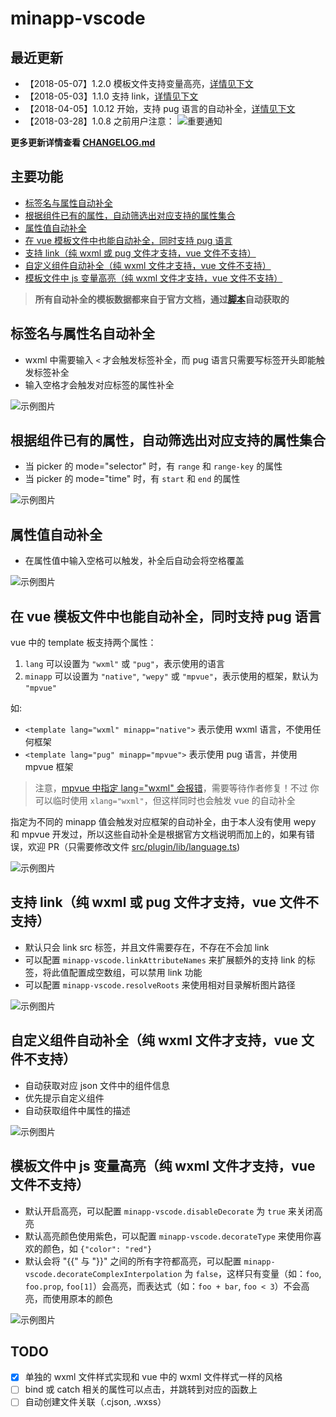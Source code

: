 # minapp-vscode

## 最近更新

* 【2018-05-07】1.2.0 模板文件支持变量高亮，[详情见下文](#highlight)
* 【2018-05-03】1.1.0 支持 link，[详情见下文](#link)
* 【2018-04-05】1.0.12 开始，支持 pug 语言的自动补全，[详情见下文](#vue)
* 【2018-03-28】1.0.8 之前用户注意：
  ![重要通知](https://n1image.hjfile.cn/res7/2018/03/23/0520246bc52ca0b726a3ca4097104ba0.png)

<!-- <div style="color:red; font-size: 1.6em;">重要通知：由于旧版本不小心被我删除了，所以请 1.0.7 版本之前的用户删除旧版本再重新安装新版本；否则可能会无法成功安装新版本，并且也得不到新版本的推送！</div> -->

**更多更新详情查看 [CHANGELOG.md](./CHANGELOG.md)**

## 主要功能

* [标签名与属性自动补全](#tag-and-attr)
* [根据组件已有的属性，自动筛选出对应支持的属性集合](#smart-attr)
* [属性值自动补全](#attr-value)
* [在 vue 模板文件中也能自动补全，同时支持 pug 语言](#vue)
* [支持 link（纯 wxml 或 pug 文件才支持，vue 文件不支持）](#link)
* [自定义组件自动补全（纯 wxml 文件才支持，vue 文件不支持）](#custom-component)
* [模板文件中 js 变量高亮（纯 wxml 文件才支持，vue 文件不支持）](#highlight)

> **所有自动补全的模板数据都来自于官方文档，通过[脚本](https://github.com/qiu8310/minapp/tree/master/packages/minapp-generator)自动获取的**

<a id="tag-and-attr"></a>

## 标签名与属性名自动补全

* wxml 中需要输入 `<` 才会触发标签补全，而 pug 语言只需要写标签开头即能触发标签补全
* 输入空格才会触发对应标签的属性补全

![示例图片](https://n1image.hjfile.cn/res7/2018/03/01/13631761451ae134c6eb3ea2ed1a6a12.gif)

<a id="smart-attr"></a>

## 根据组件已有的属性，自动筛选出对应支持的属性集合

- 当 picker 的 mode="selector" 时，有 `range` 和 `range-key` 的属性
- 当 picker 的 mode="time" 时，有 `start` 和 `end` 的属性

![示例图片](https://n1image.hjfile.cn/res7/2018/03/09/5c5704b51a37df84b5c6663d29a545f6.gif)


<a id="attr-value"></a>

## 属性值自动补全

- 在属性值中输入空格可以触发，补全后自动会将空格覆盖

![示例图片](https://n1image.hjfile.cn/res7/2018/03/10/aaba780a36f1de1b87687295bc6fc922.gif)


<a id="vue"></a>

## 在 vue 模板文件中也能自动补全，同时支持 pug 语言

vue 中的 template 板支持两个属性：

1. `lang` 可以设置为 `"wxml"` 或 `"pug"`，表示使用的语言
2. `minapp` 可以设置为 `"native"`, `"wepy"` 或 `"mpvue"`，表示使用的框架，默认为 `"mpvue"`

如:

* `<template lang="wxml" minapp="native">`   表示使用 wxml 语言，不使用任何框架
* `<template lang="pug" minapp="mpvue">`     表示使用 pug 语言，并使用 mpvue 框架

> 注意，[mpvue 中指定 lang="wxml" 会报错](https://github.com/Meituan-Dianping/mpvue/issues/208)，需要等待作者修复！不过
> 你可以临时使用 `xlang="wxml"`，但这样同时也会触发 vue 的自动补全

指定为不同的 minapp 值会触发对应框架的自动补全，由于本人没有使用 wepy 和 mpvue 开发过，所以这些自动补全是根据官方文档说明而加上的，如果有错误，欢迎 PR（只需要修改文件 [src/plugin/lib/language.ts](https://github.com/qiu8310/minapp/blob/master/packages/minapp-vscode/src/plugin/lib/language.ts))

![示例图片](https://n1image.hjfile.cn/res7/2018/04/09/0b4573624091b04566232c38df08e323.gif)



<a id="link"></a>

## 支持 link（纯 wxml 或 pug 文件才支持，vue 文件不支持）

- 默认只会 link src 标签，并且文件需要存在，不存在不会加 link
- 可以配置 `minapp-vscode.linkAttributeNames` 来扩展额外的支持 link 的标签，将此值配置成空数组，可以禁用 link 功能
- 可以配置 `minapp-vscode.resolveRoots` 来使用相对目录解析图片路径


![示例图片](https://n1image.hjfile.cn/res7/2018/04/27/dd7f301dc1e1593209d7f7ac169fd047.gif)


<a id="custom-component"></a>

## 自定义组件自动补全（纯 wxml 文件才支持，vue 文件不支持）

- 自动获取对应 json 文件中的组件信息
- 优先提示自定义组件
- 自动获取组件中属性的描述

![示例图片](https://n1image.hjfile.cn/res7/2018/03/09/fce0b3e9496cae95c1c81523725a1fef.gif)


<a id="highlight"></a>

## 模板文件中 js 变量高亮（纯 wxml 文件才支持，vue 文件不支持）

- 默认开启高亮，可以配置 `minapp-vscode.disableDecorate` 为 `true` 来关闭高亮
- 默认高亮颜色使用紫色，可以配置 `minapp-vscode.decorateType` 来使用你喜欢的颜色，如 `{"color": "red"}`
- 默认会将 "{{" 与 "}}" 之间的所有字符都高亮，可以配置 `minapp-vscode.decorateComplexInterpolation` 为 `false`，这样只有变量（如：`foo`, `foo.prop`, `foo[1]`）会高亮，而表达式（如：`foo + bar`, `foo < 3`）不会高亮，而使用原本的颜色

![示例图片](https://n1image.hjfile.cn/res7/2018/05/07/c6dd2e8613fbb02417029fb3dbd302ce.png)


## TODO

* [x] 单独的 wxml 文件样式实现和 vue 中的 wxml 文件样式一样的风格
* [ ] bind 或 catch 相关的属性可以点击，并跳转到对应的函数上
* [ ] 自动创建文件关联（.cjson, .wxss）
